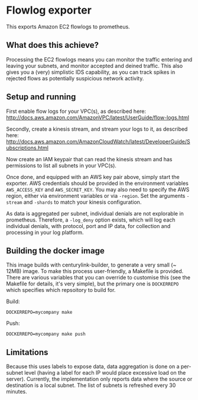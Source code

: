 # Flowlog exporter

This exports Amazon EC2 flowlogs to prometheus.

## What does this achieve?

Processing the EC2 flowlogs means you can monitor the traffic entering and leaving your subnets, and monitor accepted and deined traffic.
This also gives you a (very) simplistic IDS capability, as you can track spikes in rejected flows as potentially suspicious network activity.

## Setup and running

First enable flow logs for your VPC(s), as described here:
http://docs.aws.amazon.com/AmazonVPC/latest/UserGuide/flow-logs.html

Secondly, create a kinesis stream, and stream your logs to it, as described here:
http://docs.aws.amazon.com/AmazonCloudWatch/latest/DeveloperGuide/Subscriptions.html

Now create an IAM keypair that can read the kinesis stream and has permissions to list all subnets in your VPC(s).

Once done, and equipped with an AWS key pair above, simply start the exporter.
AWS credentials should be provided in the environment variables ```AWS_ACCESS_KEY``` and ```AWS_SECRET_KEY```.  You may also need to specify the AWS region, either via environment variables or via ```-region```.
Set the arguments ```-stream``` and ```-shards``` to match your kinesis configuration.

As data is aggregated per subnet, individual denials are not explorable in prometheus.  Therefore, a ```-log_deny``` option exists, which will log each individual denials, with protocol, port and IP data, for collection and processing in your log platform.

## Building the docker image

This image builds with centurylink-builder, to generate a very small (~ 12MB) image.  To make this process user-friendly, a Makefile is provided.
There are various variables that you can override to customise this (see the Makefile for details, it's very simple), but the primary one is ```DOCKERREPO``` which specifies  which repsoitory to build for. 

Build:
```
DOCKERREPO=mycompany make 
```

Push:
```
DOCKERREPO=mycompany make push
```

## Limitations

Because this uses labels to expose data, data aggregation is done on a per-subnet level (having a label for each IP would place excessive load on the server).
Currently, the implementation only reports data where the source or destination is a local subnet.  The list of subnets is refreshed every 30 minutes.